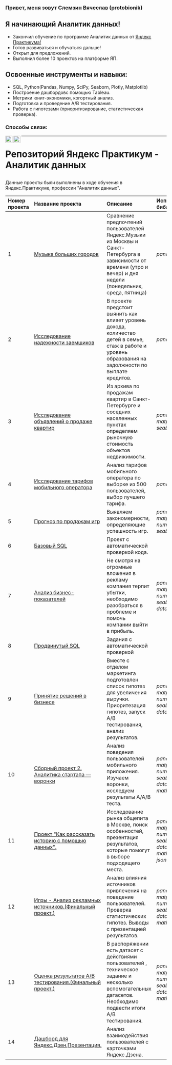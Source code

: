 ### Привет, меня зовут Слемзин Вячеслав (protobionik)

## Я начинающий Аналитик данных! 
- Закончил обучение по программе Аналитик данных от [Яндекс Практикума!](https://praktikum.yandex.ru/data-analyst/)
- Готов развиваться и обучаться дальше! 
- Открыт для предложений.
- Выполнил более 10 проектов на платформе ЯП.

## Освоенные инструменты и навыки:
- SQL, Python(Pandas, Numpy, SciPy, Seaborn, Plotly, Matplotlib)
- Построение дашбордовс помощью Tableau.
- Метрики юнит-экономики, когортный анализ.
- Подготовка и проведение А/В тестирования.
- Работа с гипотезами (приоритизирование, статистическая проверка).

### Способы связи:
[<img align="left" alt="opa_oz | telegram" width="22px" src="https://w7.pngwing.com/pngs/402/10/png-transparent-telegram-logo-scalable-graphics-icon-logo-blue-angle-triangle.png" />][telegram]
[<img align="left" alt="opa_oz | LinkedIn" width="22px" src="https://pngicon.ru/file/uploads/vk.png" />][vk]



[telegram]: https://t.me/protobionik
[vk]: https://vk.com/protobionik

----
# Репозиторий Яндекс Практикум - Аналитик данных


##

Данные проекты были выполнены в ходе обучения в Яндекс.Практикуме, профессии "Аналитик данных".



| Номер проекта | Название проекта | Описание | Используемые библиотеки | 
|:---------------|:------------------|:----------|:-------------------------|
|1              |[Музыка больших городов](https://github.com/Protobionik/yandex_praktikum/blob/76ee0bc0d0cfecad7c89ae4fb5da9ba5fd48b04b/My%20progect/1.Music%20of%20big%20cities/1.Music%20of%20big%20cities.ipynb) | Сравнение предпочтений пользователей Яндекс.Музыки из Москвы и Санкт-Петербурга в зависимости от времени (утро и вечер) и дня недели (понедельник, среда, пятница)| *pandas* |
|2              |[Исследование надежности заемщиков](https://github.com/Protobionik/yandex_praktikum/blob/3f4edc8c6d2504209729b90245d7f747be0c9c81/My%20progect/2.Borrower%20reliability%20research/2.Borrower%20reliability%20research.ipynb)|В проекте предстоит выянить как влияет уровень дохода, количество детей в семье, стаж в работе и уровень образования на задолжности по выплате кредитов. | *pandas* |
|3              |[Исследование объявлений о продаже квартир](https://github.com/Protobionik/yandex_praktikum/blob/3f4edc8c6d2504209729b90245d7f747be0c9c81/My%20progect/3.Apartments%20for%20sale/3.Apartments%20for%20sale.ipynb)| Из архива по продажам квартир в Санкт-Петербурге и соседних населенных пунктах определяем рыночную стоимость объектов недвижимости. | *pandas*, *matplotlyb*, *seaborn*|
|4              |[Исследование тарифов мобильного оператора](https://github.com/Protobionik/yandex_praktikum/blob/3f4edc8c6d2504209729b90245d7f747be0c9c81/My%20progect/4.Operator%20rates/4.Operator%20rates.ipynb)|Анализ тарифов мобильного оператора по выборке из 500 пользователей, выбор лучшего тарифа. |*pandas*, *numpy*|
|5              |[Прогноз по продажам игр](https://github.com/Protobionik/yandex_praktikum/blob/20a6db583c4dd76463649762373bcba3a8b09518/My%20progect/5.Game%20forecast/5.Game%20forecast.ipynb)|Выявляем закономерности, определяющие успешность игр.|*pandas*, *matplotlyb*, *numpy*, *seaborn*,  *scipy*|
|6              |[Базовый SQL](https://github.com/Protobionik/yandex_praktikum/blob/28d9789425db319acef62f772f80328af7c9b958/My%20progect/6.%D0%91%D0%B0%D0%B7%D0%BE%D0%B2%D1%8B%D0%B9%20SQL/6.%D0%91%D0%B0%D0%B7%D0%BE%D0%B2%D1%8B%D0%B9%20SQL.md)|Проект с автоматической проверкой кода.|
|7              |[Анализ бизнес-показателей](https://github.com/Protobionik/yandex_praktikum/blob/21cdc0f7a0ddb27ccffa5b2ec2f7f42fd2540045/My%20progect/7.Analysis%20of%20business%20KPI/7.Analysis%20of%20business%20KPI.ipynb)|Не смотря на огромные вложения в рекламу компания терпит убытки, необходимо разобраться в проблеме и помочь компании выйти в прибыль.|*pandas*, *matplotlyb*, *numpy*, *seaborn*,  *datatime*|
|8              |[Продвинутый SQL](https://github.com/Protobionik/yandex_praktikum/blob/206fedc3f90ec2fdeee861de5855032b73ed4c23/My%20progect/8.%D0%9F%D1%80%D0%BE%D0%B4%D0%B2%D0%B8%D0%BD%D1%83%D1%82%D1%8B%D0%B9%20SQL/8.%D0%9F%D1%80%D0%BE%D0%B4%D0%B2%D0%B8%D0%BD%D1%83%D1%82%D1%8B%D0%B9%20SQL.md)|Задания с автоматической проверкой|
|9              |[Принятие решений в бизнесе](https://github.com/Protobionik/yandex_praktikum/blob/77d468a28a390f70585b07a58e2ea67f02d45d58/My%20progect/9.Decision%20making%20in%20business/9.Decision%20making%20in%20business.ipynb)|Вместе с отделом маркетинга подготовлен список гипотез для увеличения выручки. Приоритезация гипотез, запуск А/В тестирования, анализ результатов.|*pandas*, *matplotlyb*, *numpy*, *seaborn*,  *datatime*,  *scipy*|
|10             |[Сборный проект 2. Аналитика стартапа — воронки](https://github.com/Protobionik/yandex_praktikum/blob/460d6fa32985cfe566b717d1ef4012f8ffcac90e/My%20progect/10.Prefabricated%20project/10.Prefabricated%20project.ipynb)|Анализ поведения пользователей мобильного приложения. Изучаем воронки, исследуем результаты А/А/В теста.|*pandas*, *matplotlyb*, *numpy*, *seaborn*,  *datatime*,  *scipy*, *math*, *plotly*|
|11             |[Проект "Как рассказать историю с помощью данных".](https://github.com/Protobionik/yandex_praktikum/blob/0d7a39155ff4f5240ce2e7edb37d5f047756009c/My%20progect/11.How%20to%20tell%20a%20story%20with%20data/11.How%20to%20tell%20a%20story%20with%20data.ipynb)|Исследование рынка общепита в Москве, поиск особенностей, презентация результатов, которые помогут в выборе подходящего места.|*pandas*, *matplotlyb*, *numpy*, *seaborn*,  *datatime*,  *scipy*, *math*, *plotly*, *json*, *folium*|
|12             |[Игры - Анализ рекламных источников.(Финальный проект.)](https://github.com/Protobionik/yandex_praktikum/blob/4b4e5db9caf6f7ccd63332b9c5f2e3fd665b7c58/My%20progect/12.Game%20final/12.Game%20final.ipynb)|Анализ влияния источников привлечения на поведение пользователей. Проверка статистических гипотез. Выводы с презентацией результатов.|*pandas*, *matplotlyb*, *numpy*, *seaborn*,  *datatime*,  *scipy*, *math*, *plotly*|
|13             |[Оценка результатов А/В тестирования.(Финальный проект.)](https://github.com/Protobionik/yandex_praktikum/blob/4b4e5db9caf6f7ccd63332b9c5f2e3fd665b7c58/My%20progect/13.A.B%20Final/13.A.B%20Final.ipynb)|В распоряжении есть датасет с действиями пользователей , техническое задание и несколько вспомогательных датасетов. Необходимо подвести итоги А/В тестирования.|*pandas*, *matplotlyb*, *numpy*, *seaborn*,  *datatime*,  *scipy*, *math*, *plotly*|
|14             |[Дашборд для Яндекс.Дзен](https://public.tableau.com/views/Dashbordfordsen/sheet4?:language=en-US&publish=yes&:display_count=n&:origin=viz_share_link),[Презентация.](https://github.com/Protobionik/yandex_praktikum/blob/bdbba02824923fcd20f9fdb5bba6d23a0519b186/My%20progect/14.%20Dashboard/%D0%90%D0%BD%D0%B0%D0%BB%D0%B8%D0%B7%20%D0%BA%D0%B0%D1%80%D1%82%D0%BE%D1%87%D0%B5%D0%BA%20%D0%B2%D0%B7%D0%B0%D0%B8%D0%BC%D0%BE%D0%B4%D0%B5%D0%B9%D1%81%D1%82%D0%B2%D0%B8%D1%8F%20%D0%AF%D0%BD%D0%B4%D0%B5%D0%BA%D1%81%20%D0%94%D0%B7%D0%B5%D0%BD%D0%B0.pdf)|Анализ взаимодействия пользователей с карточками Яндекс.Дзена.|
